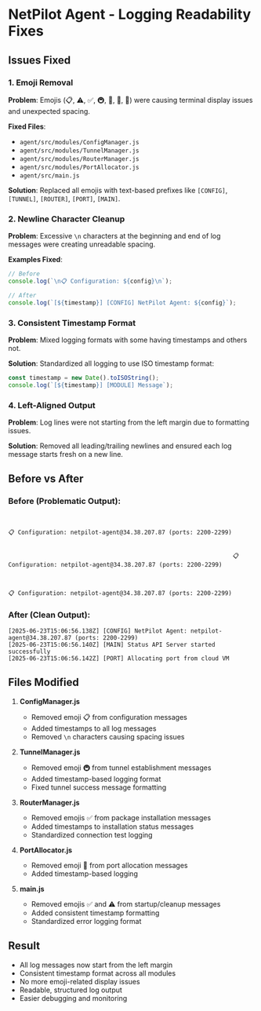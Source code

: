 # NetPilot Agent - Logging Readability Fixes

## Issues Fixed

### 1. Emoji Removal
**Problem**: Emojis (📋, ⚠️, ✅, 🚇, 🔗, 📡, 🔌) were causing terminal display issues and unexpected spacing.

**Fixed Files**:
- `agent/src/modules/ConfigManager.js`
- `agent/src/modules/TunnelManager.js`
- `agent/src/modules/RouterManager.js`
- `agent/src/modules/PortAllocator.js`
- `agent/src/main.js`

**Solution**: Replaced all emojis with text-based prefixes like `[CONFIG]`, `[TUNNEL]`, `[ROUTER]`, `[PORT]`, `[MAIN]`.

### 2. Newline Character Cleanup
**Problem**: Excessive `\n` characters at the beginning and end of log messages were creating unreadable spacing.

**Examples Fixed**:
```javascript
// Before
console.log(`\n📋 Configuration: ${config}\n`);

// After  
console.log(`[${timestamp}] [CONFIG] NetPilot Agent: ${config}`);
```

### 3. Consistent Timestamp Format
**Problem**: Mixed logging formats with some having timestamps and others not.

**Solution**: Standardized all logging to use ISO timestamp format:
```javascript
const timestamp = new Date().toISOString();
console.log(`[${timestamp}] [MODULE] Message`);
```

### 4. Left-Aligned Output
**Problem**: Log lines were not starting from the left margin due to formatting issues.

**Solution**: Removed all leading/trailing newlines and ensured each log message starts fresh on a new line.

## Before vs After

### Before (Problematic Output):
```


📋 Configuration: netpilot-agent@34.38.207.87 (ports: 2200-2299)


                                                                📋 Configuration: netpilot-agent@34.38.207.87 (ports: 2200-2299)


                                                                                                                                📋 Configuration: netpilot-agent@34.38.207.87 (ports: 2200-2299)
```

### After (Clean Output):
```
[2025-06-23T15:06:56.138Z] [CONFIG] NetPilot Agent: netpilot-agent@34.38.207.87 (ports: 2200-2299)
[2025-06-23T15:06:56.140Z] [MAIN] Status API Server started successfully
[2025-06-23T15:06:56.142Z] [PORT] Allocating port from cloud VM
```

## Files Modified

1. **ConfigManager.js**
   - Removed emoji 📋 from configuration messages
   - Added timestamps to all log messages
   - Removed `\n` characters causing spacing issues

2. **TunnelManager.js**
   - Removed emoji 🚇 from tunnel establishment messages
   - Added timestamp-based logging format
   - Fixed tunnel success message formatting

3. **RouterManager.js**
   - Removed emojis ✅ from package installation messages
   - Added timestamps to installation status messages
   - Standardized connection test logging

4. **PortAllocator.js**
   - Removed emoji 🔌 from port allocation messages
   - Added timestamp-based logging

5. **main.js**
   - Removed emojis ✅ and ⚠️ from startup/cleanup messages
   - Added consistent timestamp formatting
   - Standardized error logging format

## Result

- All log messages now start from the left margin
- Consistent timestamp format across all modules
- No more emoji-related display issues
- Readable, structured log output
- Easier debugging and monitoring 